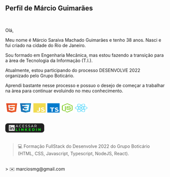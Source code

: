 ## Perfil de Márcio Guimarães

<br>
<p> Olá, </p>
<p> Meu nome é Márcio Saraiva Machado Guimarães e tenho 38 anos. Nasci e fui criado na cidade do Rio de Janeiro.</p>
<p> Sou formado em Engenharia Mecânica, mas estou fazendo a transição para a àrea de Tecnologia da Informação (T.I.).</p>
<p> Atualmente, estou participando do processo DESENVOLVE 2022 organizado pelo Grupo Boticário.</p>
<p> Aprendi bastante nesse processo e possuo o desejo de começar a trabalhar na àrea para continuar evoluindo no meu conhecimento.</p>

<br>

<div style="display: inline_block">
  <img align="center" alt="marciosmg-HTML" height="30" width="40" src="https://raw.githubusercontent.com/devicons/devicon/master/icons/html5/html5-original.svg">
  <img align="center" alt="marciosmg-CSS" height="30" width="40" src="https://raw.githubusercontent.com/devicons/devicon/master/icons/css3/css3-original.svg">
  <img align="center" alt="marciosmg-Js" height="30" width="40" src="https://raw.githubusercontent.com/devicons/devicon/master/icons/javascript/javascript-plain.svg">
  <img align="center" alt="marciosmg-Ts" height="30" width="40" src="https://raw.githubusercontent.com/devicons/devicon/master/icons/typescript/typescript-plain.svg">
  <img align="center" alt="marciosmg-NodeJs" height="30" width="40" src="https://raw.githubusercontent.com/devicons/devicon/00f02ef57fb7601fd1ddcc2fe6fe670fef3ae3e4/icons/nodejs/nodejs-plain.svg">
  <img align="center" alt="marciosmg-React" height="30" width="40" src="https://raw.githubusercontent.com/devicons/devicon/master/icons/react/react-original.svg">

</div>

<br>
<br>

<div> 
  <a href="https://www.linkedin.com/in/marciosmguimaraes" target="_blank" rel="noopener"><img src="linkedin.png" target="_blank"></a> 
</div>

<br>

> 💻 Formação FullStack do Desenvolve 2022 do Grupo Boticário (HTML, CSS, Javascript, Typescript, NodeJS, React).
<br>
> ✉️ marciosmg@gmail.com
<br>
